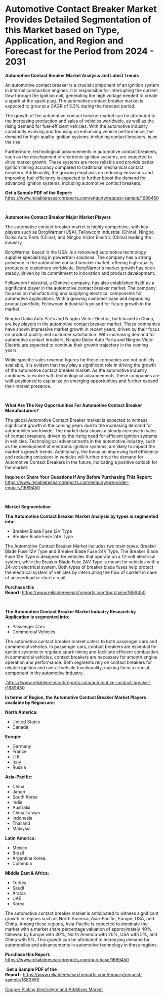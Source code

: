 <p><h1>Automotive Contact Breaker Market Provides Detailed Segmentation of this Market based on Type, Application, and Region and Forecast for the Period from 2024 - 2031</h1></p><p><strong>Automotive Contact Breaker Market Analysis and Latest Trends</strong></p>
<p><p>An automotive contact breaker is a crucial component of an ignition system in internal combustion engines. It is responsible for interrupting the current flow through the ignition coil, generating the high voltage needed to create a spark at the spark plug. The automotive contact breaker market is expected to grow at a CAGR of 5.3% during the forecast period.</p><p>The growth of the automotive contact breaker market can be attributed to the increasing production and sales of vehicles worldwide, as well as the rising demand for fuel-efficient vehicles. With the automotive industry constantly evolving and focusing on enhancing vehicle performance, the demand for high-quality ignition systems, including contact breakers, is on the rise.</p><p>Furthermore, technological advancements in automotive contact breakers, such as the development of electronic ignition systems, are expected to drive market growth. These systems are more reliable and provide better ignition timing accuracy compared to traditional mechanical contact breakers. Additionally, the growing emphasis on reducing emissions and improving fuel efficiency is expected to further boost the demand for advanced ignition systems, including automotive contact breakers.</p></p>
<p><strong>Get a Sample PDF of the Report:&nbsp;</strong> <a href="https://www.reliableresearchreports.com/enquiry/request-sample/1689450">https://www.reliableresearchreports.com/enquiry/request-sample/1689450</a></p>
<p>&nbsp;</p>
<p><strong>Automotive Contact Breaker Major Market Players</strong></p>
<p><p>The automotive contact breaker market is highly competitive, with key players such as BorgWarner (USA), Fellowcom Industrial (China), Ningbo Daiko Auto Parts (China), and Ningbo Victor Electric (China) leading the industry.</p><p>BorgWarner, based in the USA, is a renowned automotive technology supplier specializing in powertrain solutions. The company has a strong presence in the automotive contact breaker market, offering high-quality products to customers worldwide. BorgWarner's market growth has been steady, driven by its commitment to innovation and product development.</p><p>Fellowcom Industrial, a Chinese company, has also established itself as a significant player in the automotive contact breaker market. The company focuses on manufacturing and supplying electrical components for automotive applications. With a growing customer base and expanding product portfolio, Fellowcom Industrial is poised for future growth in the market.</p><p>Ningbo Daiko Auto Parts and Ningbo Victor Electric, both based in China, are key players in the automotive contact breaker market. These companies have shown impressive market growth in recent years, driven by their focus on product quality and customer satisfaction. With increasing demand for automotive contact breakers, Ningbo Daiko Auto Parts and Ningbo Victor Electric are expected to continue their growth trajectory in the coming years.</p><p>While specific sales revenue figures for these companies are not publicly available, it is evident that they play a significant role in driving the growth of the automotive contact breaker market. As the automotive industry continues to evolve with technological advancements, these companies are well-positioned to capitalize on emerging opportunities and further expand their market presence.</p></p>
<p>&nbsp;</p>
<p><strong>What Are The Key Opportunities For Automotive Contact Breaker Manufacturers?</strong></p>
<p><p>The global Automotive Contact Breaker market is expected to witness significant growth in the coming years due to the increasing demand for automobiles worldwide. The market data shows a steady increase in sales of contact breakers, driven by the rising need for efficient ignition systems in vehicles. Technological advancements in the automotive industry, such as the development of electronic ignition systems, are likely to impact the market's growth trends. Additionally, the focus on improving fuel efficiency and reducing emissions in vehicles will further drive the demand for Automotive Contact Breakers in the future, indicating a positive outlook for the market.</p></p>
<p><strong>Inquire or Share Your Questions If Any Before Purchasing This Report:</strong> <a href="https://www.reliableresearchreports.com/enquiry/pre-order-enquiry/1689450">https://www.reliableresearchreports.com/enquiry/pre-order-enquiry/1689450</a></p>
<p>&nbsp;</p>
<p><strong>Market Segmentation</strong></p>
<p><strong>The Automotive Contact Breaker Market Analysis by types is segmented into:</strong></p>
<p><ul><li>Breaker Blade Fuse 12V Type</li><li>Breaker Blade Fuse 24V Type</li></ul></p>
<p><p>The Automotive Contact Breaker Market includes two main types: Breaker Blade Fuse 12V Type and Breaker Blade Fuse 24V Type. The Breaker Blade Fuse 12V Type is designed for vehicles that operate on a 12-volt electrical system, while the Breaker Blade Fuse 24V Type is meant for vehicles with a 24-volt electrical system. Both types of breaker blade fuses help protect the electrical system of vehicles by interrupting the flow of current in case of an overload or short circuit.</p></p>
<p><strong>Purchase this Report:&nbsp;</strong><a href="https://www.reliableresearchreports.com/purchase/1689450">https://www.reliableresearchreports.com/purchase/1689450</a></p>
<p>&nbsp;</p>
<p><strong>The Automotive Contact Breaker Market Industry Research by Application is segmented into:</strong></p>
<p><ul><li>Passenger Cars</li><li>Commercial Vehicles</li></ul></p>
<p><p>The automotive contact breaker market caters to both passenger cars and commercial vehicles. In passenger cars, contact breakers are essential for ignition systems to regulate spark timing and facilitate efficient combustion. In commercial vehicles, contact breakers are necessary for smooth engine operation and performance. Both segments rely on contact breakers for reliable ignition and overall vehicle functionality, making them a crucial component in the automotive industry.</p></p>
<p><a href="https://www.reliableresearchreports.com/automotive-contact-breaker-r1689450">&nbsp;https://www.reliableresearchreports.com/automotive-contact-breaker-r1689450</a></p>
<p><strong>In terms of Region, the Automotive Contact Breaker Market Players available by Region are:</strong></p>
<p>
    <p> <strong> North America: </strong>
        <ul>
            <li>United States</li>
            <li>Canada</li>
        </ul>
        </p> 
    <p> <strong> Europe: </strong>
        <ul>
            <li>Germany</li>
            <li>France</li>
            <li>U.K.</li>
            <li>Italy</li>
            <li>Russia</li>
        </ul>
        </p> 
    <p> <strong> Asia-Pacific: </strong>
        <ul>
            <li>China</li>
            <li>Japan</li>
            <li>South Korea</li>
            <li>India</li>
            <li>Australia</li>
            <li>China Taiwan</li>
            <li>Indonesia</li>
            <li>Thailand</li>
            <li>Malaysia</li>
        </ul>
        </p> 
    <p> <strong> Latin America: </strong>
        <ul>
            <li>Mexico</li>
            <li>Brazil</li>
            <li>Argentina Korea</li>
            <li>Colombia</li>
        </ul>
        </p> 
    <p> <strong> Middle East & Africa: </strong>
        <ul>
            <li>Turkey</li>
            <li>Saudi</li>
            <li>Arabia</li>
            <li>UAE</li>
            <li>Korea</li>
        </ul>
    </p>
    </p>
<p><p>The automotive contact breaker market is anticipated to witness significant growth in regions such as North America, Asia-Pacific, Europe, USA, and China. Among these regions, Asia-Pacific is expected to dominate the market with a market share percentage valuation of approximately 40%, followed by Europe with 30%, North America with 20%, USA with 5%, and China with 5%. This growth can be attributed to increasing demand for automobiles and advancements in automotive technology in these regions.</p></p>
<p><strong>Purchase this Report: </strong><a href="https://www.reliableresearchreports.com/purchase/1689450">https://www.reliableresearchreports.com/purchase/1689450</a></p>
<p>&nbsp;<strong>Get a Sample PDF of the Report:&nbsp;&nbsp;</strong><a href="https://www.reliableresearchreports.com/enquiry/request-sample/1689450">https://www.reliableresearchreports.com/enquiry/request-sample/1689450</a></p>
<p><strong></strong></p>
<p><p><a href="https://medium.com/@bsjdj3773/copper-plating-electrolyte-and-additives-market-size-growth-and-industry-analysis-by-market-5601a6c43dcc">Copper Plating Electrolyte and Additives Market</a></p></p>